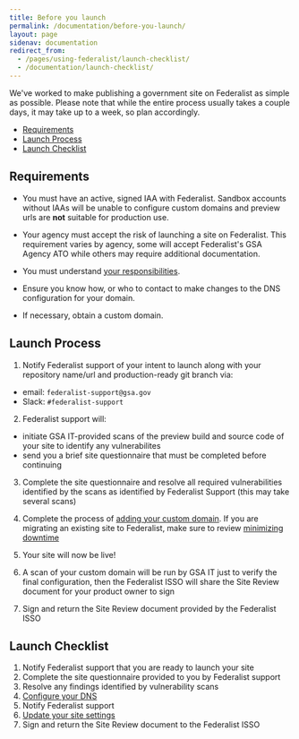 ```yaml
---
title: Before you launch
permalink: /documentation/before-you-launch/
layout: page
sidenav: documentation
redirect_from:
  - /pages/using-federalist/launch-checklist/
  - /documentation/launch-checklist/
---
```


We've worked to make publishing a government site on Federalist as simple as possible. Please note that while the entire process usually takes a couple days, it may take up to a week, so plan accordingly.

- [Requirements](#requirements)
- [Launch Process](#launch-process)
- [Launch Checklist](#launch-checklist)

## Requirements
- You must have an active, signed IAA with Federalist. Sandbox accounts without IAAs will be unable to configure custom domains and preview urls are **not** suitable for production use.

- Your agency must accept the risk of launching a site on Federalist. This requirement varies by agency, some will accept Federalist's GSA Agency ATO while others may require additional documentation.

- You must understand [your responsibilities](/documentation/customer-responsibilities).

- Ensure you know how, or who to contact to make changes to the DNS configuration for your domain.

- If necessary, obtain a custom domain.

## Launch Process
1. Notify Federalist support of your intent to launch along with your repository name/url and production-ready git branch via:
- email: `federalist-support@gsa.gov`
- Slack: `#federalist-support`

2. Federalist support will:
- initiate GSA IT-provided scans of the preview build and source code of your site to identify any vulnerabilites
- send you a brief site questionnaire that must be completed before continuing

3. Complete the site questionnaire and resolve all required vulnerabilities identified by the scans as identified by Federalist Support (this may take several scans)

4. Complete the process of [adding your custom domain](/documentation/custom-domains). If you are migrating an existing site to Federalist, make sure to review [minimizing downtime](/documentation/custom-domains#minimizing-downtime)

5. Your site will now be live!

6. A scan of your custom domain will be run by GSA IT just to verify the final configuration, then the Federalist ISSO will share the Site Review document for your product owner to sign

6. Sign and return the Site Review document provided by the Federalist ISSO


## Launch Checklist

1. Notify Federalist support that you are ready to launch your site
2. Complete the site questionnaire provided to you by Federalist support
3. Resolve any findings identified by vulnerability scans
4. [Configure your DNS](/documentation/custom-domains#configure-your-dns)
5. Notify Federalist support
6. [Update your site settings](/documentation/custom-domains#update-your-site-settings)
7. Sign and return the Site Review document to the Federalist ISSO